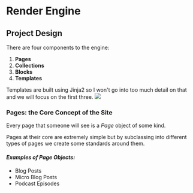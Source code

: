# Render Engine


## Project Design
There are four components to the engine:
1. **Pages**
2. **Collections**
3. **Blocks**
4. **Templates**

Templates are built using Jinja2 so I won't go into too much detail on that and we will focus on the first three. 
![](https://kjaymiller.s3-us-west-2.amazonaws.com/images/pb-t32bwnbR3M.png)

### Pages: the Core Concept of the Site
Every page that someone will see is a _Page_ object of some kind.

Pages at their core are extremely simple but by subclassing into different types of pages we create some standards around them. 

#### _Examples of Page Objects:_
- Blog Posts
- Micro Blog Posts
- Podcast Episodes

